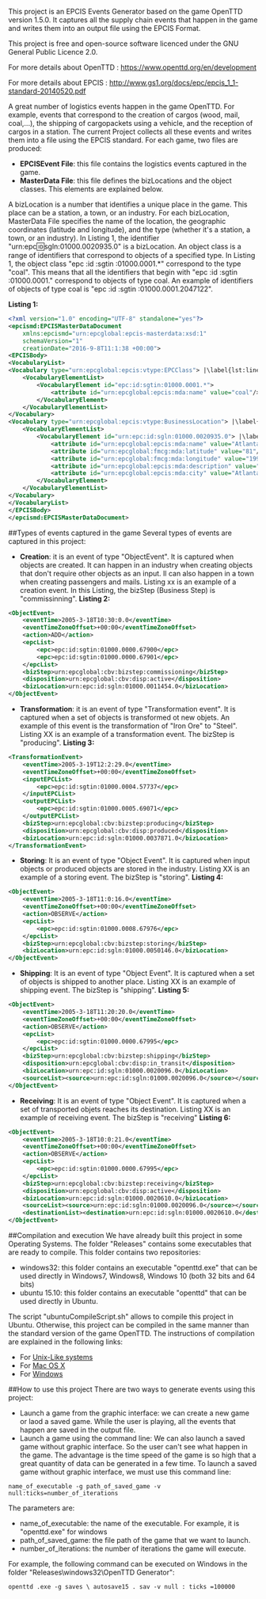 This project is an EPCIS Events Generator based on the game OpenTTD version 1.5.0. It captures all the supply chain events that happen in the game and writes them into an output file using the EPCIS Format.

This project is free and open-source software licenced under the GNU General Public Licence 2.0.

For more details about OpenTTD : https://www.openttd.org/en/development

For more details about EPCIS : http://www.gs1.org/docs/epc/epcis_1_1-standard-20140520.pdf

A great number of logistics events happen in the game OpenTTD. For example, events that correspond to the creation of cargos (wood, mail, coal,...), the shipping of cargopackets using a vehicle, and the reception of cargos in a station. The current Project collects all these events and writes them into a file using the EPCIS standard.
For each game, two files are produced:
- **EPCISEvent File**: this file contains the logistics events captured in the game.
- **MasterData File**: this file defines the bizLocations and the object classes. This elements are explained below.

A bizLocation is a number that identifies a unique place in the game. This place can be a station, a town, or an industry. For each bizLocation, MasterData File specifies the name of the location, the geographic coordinates (latitude and longitude), and the type (whether it's a station, a town, or an industry). In Listing 1, the identifier "urn:epc:id:sgln:01000.0020935.0" is a bizLocation.
An object class is a range of identifiers that correspond to objects of a specified type. In Listing 1, the object class "epc :id :sgtin :01000.0001.*" correspond to the type "coal". This means that all the identifiers that begin with "epc :id :sgtin :01000.0001." correspond to objects of type coal. An example of identifiers of objects of type coal is "epc :id :sgtin :01000.0001.2047122".

**Listing 1:**
```xml
<?xml version="1.0" encoding="UTF-8" standalone="yes"?>
<epcismd:EPCISMasterDataDocument
	xmlns:epcismd="urn:epcglobal:epcis-masterdata:xsd:1"
	schemaVersion="1"
	creationDate="2016-9-8T11:1:38 +00:00">
<EPCISBody>
<VocabularyList>
<Vocabulary type="urn:epcglobal:epcis:vtype:EPCClass"> |\label{lst:line:vocListEPC}|
	<VocabularyElementList>
		<VocabularyElement id="epc:id:sgtin:01000.0001.*">
			<attribute id="urn:epcglobal:epcis:mda:name" value="coal"/>
		</VocabularyElement>
	</VocabularyElementList>
</Vocabulary>
<Vocabulary type="urn:epcglobal:epcis:vtype:BusinessLocation"> |\label{lst:line:sglnListEPC}|
	<VocabularyElementList>
		<VocabularyElement id="urn:epc:id:sgln:01000.0020935.0"> |\label{lst:line:station}|
			<attribute id="urn:epcglobal:epcis:mda:name" value="Atlanta Est"/>
			<attribute id="urn:epcglobal:fmcg:mda:latitude" value="81"/>
			<attribute id="urn:epcglobal:fmcg:mda:longitude" value="199"/>
			<attribute id="urn:epcglobal:epcis:mda:description" value="station"/>
			<attribute id="urn:epcglobal:epcis:mda:city" value="Atlanta"/>
		</VocabularyElement>
	</VocabularyElementList>
</Vocabulary>
</VocabularyList>
</EPCISBody>
</epcismd:EPCISMasterDataDocument>
```

##Types of events captured in the game
Several types of events are captured in this project:
- **Creation**: it is an event of type "ObjectEvent". It is captured when objects are created. It can happen in an industry when creating objects that don't require other objects as an input. Il can also happen in a town when creating passengers and mails. Listing xx is an example of a creation event. In this Listing, the bizStep (Business Step) is "commissinning".
**Listing 2:**
```xml
<ObjectEvent>
	<eventTime>2005-3-18T10:30:0.0</eventTime>
	<eventTimeZoneOffset>+00:00</eventTimeZoneOffset>
	<action>ADD</action>
	<epcList>
		<epc>epc:id:sgtin:01000.0000.67900</epc>
		<epc>epc:id:sgtin:01000.0000.67901</epc>
	</epcList>
	<bizStep>urn:epcglobal:cbv:bizstep:commissioning</bizStep>
	<disposition>urn:epcglobal:cbv:disp:active</disposition>
	<bizLocation>urn:epc:id:sgln:01000.0011454.0</bizLocation>
</ObjectEvent>
```
- **Transformation**: it is an event of type "Transformation event". It is captured when a set of objects is transformed ot new objets. An example of this event is the transformation of "Iron Ore" to "Steel". Listing XX is an example of a transformation event. The bizStep is "producing".
**Listing 3:**
```xml
<TransformationEvent>
	<eventTime>2005-3-19T12:2:29.0</eventTime>
	<eventTimeZoneOffset>+00:00</eventTimeZoneOffset>
	<inputEPCList>		
		<epc>epc:id:sgtin:01000.0004.57737</epc>
	</inputEPCList>
	<outputEPCList>
		<epc>epc:id:sgtin:01000.0005.69071</epc>
	</outputEPCList>
	<bizStep>urn:epcglobal:cbv:bizstep:producing</bizStep>
	<disposition>urn:epcglobal:cbv:disp:produced</disposition>
	<bizLocation>urn:epc:id:sgln:01000.0037871.0</bizLocation>
</TransformationEvent>
```
- **Storing**: It is an event of type "Object Event". It is captured when input objects or produced objects are stored in the industry. Listing XX is an example of a storing event. The bizStep is "storing".
**Listing 4:**
```xml
<ObjectEvent>
	<eventTime>2005-3-18T11:0:16.0</eventTime>
	<eventTimeZoneOffset>+00:00</eventTimeZoneOffset>
	<action>OBSERVE</action>
	<epcList>
		<epc>epc:id:sgtin:01000.0008.67976</epc>
	</epcList>
	<bizStep>urn:epcglobal:cbv:bizstep:storing</bizStep>
	<bizLocation>urn:epc:id:sgln:01000.0050146.0</bizLocation>
</ObjectEvent>
```
- **Shipping**: It is an event of type "Object Event". It is captured when a set of objects is shipped to another place. Listing XX is an example of shipping event. The bizStep is "shipping".
**Listing 5:**
```xml
<ObjectEvent>
	<eventTime>2005-3-18T11:20:20.0</eventTime>
	<eventTimeZoneOffset>+00:00</eventTimeZoneOffset>
	<action>OBSERVE</action>
	<epcList>
		<epc>epc:id:sgtin:01000.0000.67995</epc>
	</epcList>
	<bizStep>urn:epcglobal:cbv:bizstep:shipping</bizStep>
	<disposition>urn:epcglobal:cbv:disp:in_transit</disposition>
	<bizLocation>urn:epc:id:sgln:01000.0020096.0</bizLocation>
	<sourceList><source>urn:epc:id:sgln:01000.0020096.0</source></sourceList>	<destinationList><destination>urn:epc:id:sgln:01000.0020610.0</destination></destinationList>
</ObjectEvent>
```
- **Receiving**: It is an event of type "Object Event". It is captured when a set of transported objets reaches its destination. Listing XX is an example of receiving event. The bizStep is "receiving"
**Listing 6:**
```xml
<ObjectEvent>
	<eventTime>2005-3-18T10:0:21.0</eventTime>
	<eventTimeZoneOffset>+00:00</eventTimeZoneOffset>
	<action>OBSERVE</action>
	<epcList>
		<epc>epc:id:sgtin:01000.0000.67995</epc>
	</epcList>
	<bizStep>urn:epcglobal:cbv:bizstep:receiving</bizStep>
	<disposition>urn:epcglobal:cbv:disp:active</disposition>
	<bizLocation>urn:epc:id:sgln:01000.0020610.0</bizLocation>
	<sourceList><source>urn:epc:id:sgln:01000.0020096.0</source></sourceList>
	<destinationList><destination>urn:epc:id:sgln:01000.0020610.0</destination></destinationList>
</ObjectEvent>
```

##Compilation and execution
We have already built this project in some Operating Systems. The folder "Releases" contains some executables that are ready to compile. This folder contains two repositories:
- windows32: this folder contains an executable "openttd.exe" that can be used directly in Windows7, Windows8, Windows 10 (both 32 bits and 64 bits)
- ubuntu 15.10: this folder contains an executable "openttd" that can be used directly in Ubuntu.

The script "ubuntuCompileScript.sh" allows to compile this project in Ubuntu. Otherwise, this project can be compiled in the same manner than the standard version of the game OpenTTD. The instructions of compilation are explained in the following links:
- For [Unix-Like systems](https://wiki.openttd.org/Compiling_on_(GNU/)Linux_and_*BSD)
- For [Mac OS X](https://wiki.openttd.org/Compiling_on_Mac_OS_X)
- For [Windows](https://wiki.openttd.org/Compiling_on_Windows_using_Microsoft_Visual_C%2B%2B_2012)

##How to use this project
There are two ways to generate events using this project:
- Launch a game from the graphic interface: we can create a new game or laod a saved game. While the user is playing, all the events that happen are saved in the output file.
- Launch a game using the command line: We can also launch a saved game without graphic interface. So the user can't see what happen in the game. The advantage is the time speed of the game is so high that a great quantity of data can be generated in a few time. To launch a saved game without graphic interface, we must use this command line: 
```
name_of_executable -g path_of_saved_game -v null:ticks=number_of_iterations
```
The parameters are:
- name_of_executable: the name of the executable. For example, it is "openttd.exe" for windows
- path_of_saved_game: the file path of the game that we want to launch.
- number_of_iterations: the number of iterations the game will execute.

For example, the following command can be executed on Windows in the folder "Releases\windows32\OpenTTD Generator":
```
openttd .exe -g saves \ autosave15 . sav -v null : ticks =100000
```
